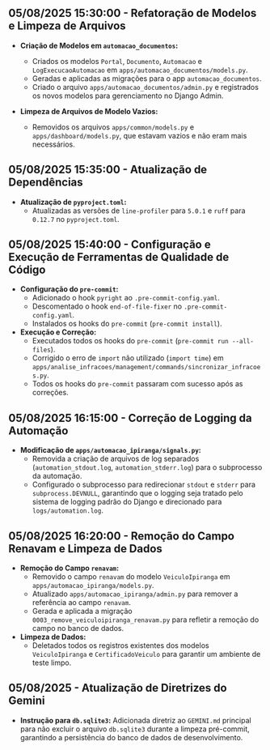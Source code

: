 ## 05/08/2025 15:30:00 - Refatoração de Modelos e Limpeza de Arquivos

- **Criação de Modelos em `automacao_documentos`:**
    - Criados os modelos `Portal`, `Documento`, `Automacao` e `LogExecucaoAutomacao` em `apps/automacao_documentos/models.py`.
    - Geradas e aplicadas as migrações para o app `automacao_documentos`.
    - Criado o arquivo `apps/automacao_documentos/admin.py` e registrados os novos modelos para gerenciamento no Django Admin.

- **Limpeza de Arquivos de Modelo Vazios:**
    - Removidos os arquivos `apps/common/models.py` e `apps/dashboard/models.py`, que estavam vazios e não eram mais necessários.

## 05/08/2025 15:35:00 - Atualização de Dependências

- **Atualização de `pyproject.toml`:**
    - Atualizadas as versões de `line-profiler` para `5.0.1` e `ruff` para `0.12.7` no `pyproject.toml`.

## 05/08/2025 15:40:00 - Configuração e Execução de Ferramentas de Qualidade de Código

- **Configuração do `pre-commit`:**
    - Adicionado o hook `pyright` ao `.pre-commit-config.yaml`.
    - Descomentado o hook `end-of-file-fixer` no `.pre-commit-config.yaml`.
    - Instalados os hooks do `pre-commit` (`pre-commit install`).
- **Execução e Correção:**
    - Executados todos os hooks do `pre-commit` (`pre-commit run --all-files`).
    - Corrigido o erro de `import` não utilizado (`import time`) em `apps/analise_infracoes/management/commands/sincronizar_infracoes.py`.
    - Todos os hooks do `pre-commit` passaram com sucesso após as correções.

## 05/08/2025 16:15:00 - Correção de Logging da Automação

- **Modificação de `apps/automacao_ipiranga/signals.py`:**
    - Removida a criação de arquivos de log separados (`automation_stdout.log`, `automation_stderr.log`) para o subprocesso da automação.
    - Configurado o subprocesso para redirecionar `stdout` e `stderr` para `subprocess.DEVNULL`, garantindo que o logging seja tratado pelo sistema de logging padrão do Django e direcionado para `logs/automation.log`.

## 05/08/2025 16:20:00 - Remoção do Campo Renavam e Limpeza de Dados

- **Remoção do Campo `renavam`:**
    - Removido o campo `renavam` do modelo `VeiculoIpiranga` em `apps/automacao_ipiranga/models.py`.
    - Atualizado `apps/automacao_ipiranga/admin.py` para remover a referência ao campo `renavam`.
    - Gerada e aplicada a migração `0003_remove_veiculoipiranga_renavam.py` para refletir a remoção do campo no banco de dados.
- **Limpeza de Dados:**
    - Deletados todos os registros existentes dos modelos `VeiculoIpiranga` e `CertificadoVeiculo` para garantir um ambiente de teste limpo.

## 05/08/2025 - Atualização de Diretrizes do Gemini

- **Instrução para `db.sqlite3`:** Adicionada diretriz ao `GEMINI.md` principal para não excluir o arquivo `db.sqlite3` durante a limpeza pré-commit, garantindo a persistência do banco de dados de desenvolvimento.
